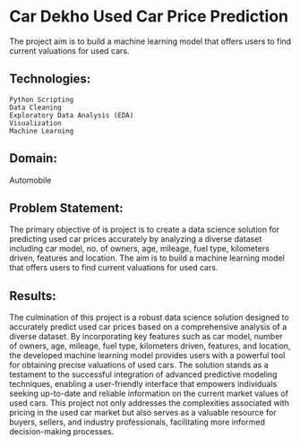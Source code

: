 # Car Dekho Used Car Price Prediction

The project aim is to build a machine learning model that offers users to find current valuations for used cars.

## Technologies:

    Python Scripting
    Data Cleaning
    Exploratory Data Analysis (EDA)
    Visualization
    Machine Learning

## Domain:

Automobile

## Problem Statement:

The primary objective of is project is to create a data science solution for predicting used car prices accurately by analyzing a diverse dataset including car model, no. of owners, age, mileage, fuel type, kilometers driven, features and location.
The aim is to build a machine learning model that offers users to find current valuations for used cars.

## Results:

The culmination of this project is a robust data science solution designed to accurately predict used car prices based on a comprehensive analysis of a diverse dataset.
By incorporating key features such as car model, number of owners, age, mileage, fuel type, kilometers driven, features, and location, the developed machine learning model provides users with a powerful tool for obtaining precise valuations of used cars.
The solution stands as a testament to the successful integration of advanced predictive modeling techniques, enabling a user-friendly interface that empowers individuals seeking up-to-date and reliable information on the current market values of used cars.
This project not only addresses the complexities associated with pricing in the used car market but also serves as a valuable resource for buyers, sellers, and industry professionals, facilitating more informed decision-making processes.
